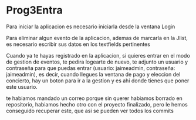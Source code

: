 # Prog3Entra
Para iniciar la aplicacion es necesario iniciarla desde la ventana Login




Para eliminar algun evento de la aplicacion, ademas de marcarla en la Jlist, es necesario escribir sus datos en los textfields pertinentes




Cuando ya te hayas registrado en la aplicacion, si quieres entrar en el modo de gestion de eventos, te pedira logearte de nuevo, te adjunto un usuario y contraseña para que puedas entrar (usuario: jaimeadmin, contraseña: jaimeadmin), es decir, cuando llegues la ventana de pago y eleccion del concierto, hay un boton para ir a la gestion y es ahi donde tienes que poner este usuario.




te habiamos mandado un correo porque sin querer habiamos borrado en repositorio, habiamos hecho otro con el proyecto finalizado, pero le hemos conseguido recuperar este, que asi se pueden ver todos los commits
